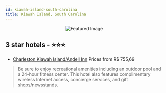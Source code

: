 ```yaml
---
id: kiawah-island-south-carolina
title: Kiawah Island, South Carolina
---
```


<center><img src="https://i.travelapi.com/hotels/7000000/6480000/6471600/6471565/03029be2_z.jpg" alt="Featured Image" /></center>


##  3 star hotels - ⭐️⭐️⭐️

-    [Charleston Kiawah Island/Andell Inn](https://us.hurb.com/hotels/kiawah-island/charleston-kiawah-island-andell-inn-JNP-JP261047?cmp=18055) Prices from R$ 755,69
   > Be sure to enjoy recreational amenities including an outdoor pool and a 24-hour fitness center. This hotel also features complimentary wireless Internet access, concierge services, and gift shops/newsstands.
